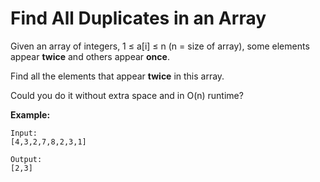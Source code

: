 # Find All Duplicates in an Array

Given an array of integers, 1 ≤ a\[i] ≤ n (n = size of array), some elements appear __twice__ and others appear __once__.

Find all the elements that appear __twice__ in this array.

Could you do it without extra space and in O(n) runtime?

__Example:__

```pseudo
Input:
[4,3,2,7,8,2,3,1]

Output:
[2,3]
```
